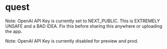 # quest

Note: OpenAI API Key is currently set to NEXT_PUBLIC. This is EXTREMELY UNSAFE and a BAD IDEA. Fix this before sharing this anywhere or uploading the app.

Note: OpenAI API Key is currently disabled for preview and prod.
